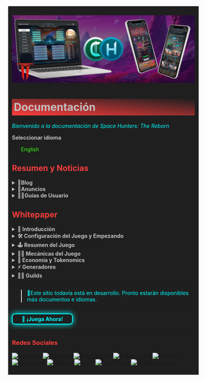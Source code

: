 <div style="background-color:#1F1F1F; padding:10px;">

![banneresp](<../../static/img/Baanner top 2.jpg>)

# <div style="background: linear-gradient(185deg, #1F1F1F, #FF3D3D); padding: 5px; color: #FFFFFF;"><span style="color:#c0c0c0"> Documentación </span> </div>

<span style="color:#00FFFF">*Bienvenido a la documentación de Space Hunters: The Reborn*</span>

**<span style="color:#C0C0C0">Seleccionar idioma**</span>
* [<span style="color:#39FF14">English</span>](/index.md)

## **<span style="color:#FF3D3D">Resumen y Noticias**</span>

<details>
  <summary style="color:#C0C0C0; font-weight:bold; cursor:pointer;">📓Blog</summary>
  <div>
    <ul>
      <!-- Adjusting paths to be relative -->
      <li><a href="docs/esp/blog/Embajadores.md" style="color:#39FF14;">Programa para Embajadores</a></li>
      <!-- Add more items here -->
    </ul>
  </div>
</details>


<details>
  <summary style="color:#C0C0C0; font-weight:bold; cursor:pointer;">📣Anuncios</summary>
  <div>
    <ul>
      <li><a href="/docs/esp/anuncios/energy-box-drop.md" style="color:#39FF14;">Caída de la Caja de Energía</a></li>
      <li><a href="/docs/esp/anuncios/sticker-pack.md" style="color:#39FF14;">Paquete de Pegatinas</a></li>
      <!-- Agrega más elementos aquí -->
    </ul>
  </div>
</details>

<details>
  <summary style="color:#C0C0C0; font-weight:bold; cursor:pointer;">🙍‍♂️Guías de Usuario</summary>
  <div>
    <ul>
      <li><a href="/docs/eng/01-user-guides/01-getting-started.md" style="color:#39FF14;">Empezando</a></li>
    </ul>
  </div>
</details>

## **<span style="color:#FF3D3D">Whitepaper**
<details>
  <summary style="color:#C0C0C0; font-weight:bold; cursor:pointer;">💠 Introducción</summary>
  <ul>
    <li><a href="/docs/eng/Whitepaper/Storyline.md" style="color:#39FF14;">Historia del Juego</a></li>
    <li><a href="/docs/eng/Whitepaper/Overview.md" style="color:#39FF14;">Visión General del Proyecto</a></li>
    <li><a href="/docs/eng/Whitepaper/Core%20Philosophy.md" style="color:#39FF14;">Filosofía Central</a></li>
    <li><a href="/docs/eng/Whitepaper/Project%20Features.md" style="color:#39FF14;">Características del Proyecto</a></li>
  </ul>
</details>

<details>
  <summary style="color:#C0C0C0; font-weight:bold; cursor:pointer;">🛠️ Configuración del Juego y Empezando</summary>
  <div>
    <ul>
      <li> Creación de Cuenta (Pronto)</li>
      <li> Hunter HUB App (Pronto)</li>
      <li><a href="/docs/esp/ESP Whitepaper/ESP GameInterface.md" style="color:#39FF14;">Interfaz del Juego</a></li>
      <li>Mecánicas Básicas (Pronto)</li>
      <li>Consejos y Guía Rápida (Pronto)</li>
      <!-- Agrega más elementos aquí si es necesario -->
    </ul>
  </div>
</details>

<details>
  <summary style="color:#C0C0C0; font-weight:bold; cursor:pointer;">🕹️ Resumen del Juego</summary>
  <div>
    <ul>
      <li><a href="/docs/esp/ESP Whitepaper/MisionesBasicas.md" style="color:#39FF14;">🚀 Misiones Básicas</a></li>
      <li><a href="/docs/esp/ESP Whitepaper/ESPExcavacion.md" style="color:#39FF14;">⛏️ Excavación</a></li>
      <li><a href="/docs/esp/ESP Whitepaper/ESPGeneradores.md" style="color:#39FF14;">⚡ Generadores</a></li>
      <li><a href="/docs/esp/ESP Whitepaper/ESPcrafting.md" style="color:#39FF14;">⚙️ Fabricación</a></li>
      <li><a href="/docs/esp/ESP Whitepaper/ESPAchievements.md" style="color:#39FF14;">⭐ Logros</a></li>
    </ul>
  </div>
</details>

<details>
  <summary style="color:#C0C0C0; font-weight:bold; cursor:pointer;">🧑‍💻 Mecánicas del Juego</summary>
  <div>
    <ul>
      <li><a href="/docs/esp/ESP Whitepaper/ESPPlaytoEarn.md" style="color:#39FF14;">Jugar para Ganar</a></li>
      <li><a href="/docs/esp/ESP Whitepaper/ESPFree-to-Play.md" style="color:#39FF14;">Jugar Gratis</a></li>
      <li><a href="/docs/esp/ESP Whitepaper/ESPCommunityDriven" style="color:#39FF14;">Economía Comunitaria</a></li>
    </ul>
  </div>
</details>
<details>
  <summary style="color:#C0C0C0; font-weight:bold; cursor:pointer;">💸 Economía y Tokenomics</summary>
  <div>
    <ul>
      <li><a href="#tokens" style="color:#39FF14;">Tokens</a></li>
      <li><a href="#ecosystem" style="color:#39FF14;">Ecosistema</a></li>
      <li><a href="#marketplace" style="color:#39FF14;">Mercado</a></li>
      <li><a href="#memberships" style="color:#39FF14;">Membresías</a></li>
      <li><a href="#withdraw-details" style="color:#39FF14;">Detalles de Retiro</a></li>
    </ul>
  </div>
</details>
<details>
  <summary style="color:#C0C0C0; font-weight:bold; cursor:pointer;">⚡ Generadores</summary>
  <div>
    <ul>
      <li><a href="#summary" style="color:#39FF14;">Resumen</a></li>
      <li><a href="#for-owners" style="color:#39FF14;">Para Propietarios</a></li>
      <li><a href="#for-engineers" style="color:#39FF14;">Para Ingenieros</a></li>
    </ul>
  </div>
</details>
<details>
  <summary style="color:#C0C0C0; font-weight:bold; cursor:pointer;">🧑‍🎤 Guilds</summary>
  <div>
    <ul>
      <li><a href="#summary" style="color:#39FF14;">Resumen</a></li>
      <li><a href="#leaders" style="color:#39FF14;">Líderes</a></li>
      <li><a href="#members" style="color:#39FF14;">Miembros</a></li>
    </ul>
  </div>
</details>
<hr>

> <span style="color:#00FFFF"> 🔧Este sitio todavía está en desarrollo. Pronto estarán disponibles más documentos e idiomas.</span>
<hr>
<a href="https://spacehunters.online" style="text-decoration:none;">
  <div style="display:inline-block; padding:4px 24px; background-color:#1F1F1F; color:#00FFFF; border: 2px solid #00FFFF; border-radius:8px; font-weight:bold; box-shadow: 0px 0px 15px #00FFFF; transition: background-color 0.3s, box-shadow 0.3s;">
    🚀 ¡Juega Ahora!
  </div>
</a>

<style>
  a:hover div {
    background-color: #00FFFF;
    color: #1F1F1F;
    box-shadow: 0px 0px 25px #00FFFF;
  }
</style>
****

### <span style="color:#FF3D3D"> Redes Sociales </span>

[![Telegram](https://img.shields.io/badge/Telegram-BOT-26A5E4?style=plastic&logo=telegram)](https://t.me/SpaceHuntersBot)
[![Telegram](https://img.shields.io/badge/Telegram-Announcements-26A5E4?style=plastic&logo=telegram)](https://t.me/spacehuntersnews)
[![Telegram EN](https://img.shields.io/badge/Telegram-Chat%20ENG-2CA5E0?style=plastic&logo=telegram)](https://t.me/spacehunterss)
[![Telegram EN](https://img.shields.io/badge/Telegram-Chat%20ESP-2CA5E0?style=plastic&logo=telegram)](https://t.me/shspanish)
[![Discord](https://img.shields.io/badge/Discord-Space%20Hunters-7289DA?style=plastic&logo=discord)](https://discord.gg/wpmzyJM9xb)
[![AtomicHub](https://img.shields.io/badge/AtomicHub-Space%20Hunters-EE474C?style=plastic&logo=atomichub)](https://wax.atomichub.io/explorer/collection/wax-mainnet/spacehunterz)
[![GitBook](https://img.shields.io/badge/GitBook-Space%20Hunters-7A8089?style=plastic&logo=gitbook)](https://spaceheroes.gitbook.io/space-hunters)
[![Zealy](https://img.shields.io/badge/Zealy-Space%20Hunters-FF69B4?style=plastic&logo=zealy)](https://zealy.io/cw/spacehuntersthereborn/invite/UroI4c6fhtB3SX65siHBX)
[![PlayToEarn](https://img.shields.io/badge/PlayToEarn-Space%20Hunters-34C759?style=plastic&logo=playtoearn)](https://playtoearn.com/blockchaingame/space-hunters-the-reborn?rel=search)
[![CoinMarketCap](https://img.shields.io/badge/CoinMarketCap-NFTSpaceHunters-03C9A9?style=plastic&logo=coinmarketcap)](https://coinmarketcap.com/community/profile/nftspacehunters/)
